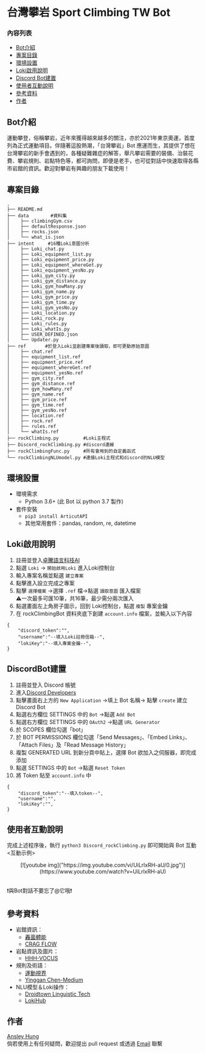 # 台灣攀岩 Sport Climbing TW Bot
### 內容列表
- [Bot介紹](##Bot介紹)
- [專案目錄](##專案目錄)
- [環境設置](##環境設置)
- [Loki啟用說明](##Loki啟用說明)
- [Discord Bot建置](##DiscordBot建置)
- [使用者互動說明](##使用者互動說明)
- [參考資料](##參考資料)
- [作者](##作者)
## Bot介紹 
運動攀登，俗稱攀岩，近年來獲得越來越多的關注，亦於2021年東京奧運，首度列為正式運動項目。伴隨著這股熱潮，「台灣攀岩」Bot 應運而生，其提供了想在台灣攀岩的新手會遇到的，各種疑難雜症的解答，舉凡攀岩需要的裝備、治裝花費、攀岩規則、岩點特色等，都可詢問，即便是老手，也可從對話中快速取得各縣市岩館的資訊。歡迎對攀岩有興趣的朋友下載使用！

## 專案目錄
```
.
├── README.md
├── data        #資料集
│    ├── climbingGym.csv
│    ├── defaultResponse.json
│    ├── rocks.json
│    └── what_is.json
├── intent     #16種Loki意圖分析
│    ├── Loki_chat.py
│    ├── Loki_equipment_list.py
│    ├── Loki_equipment_price.py
│    ├── Loki_equipment_whereGet.py
│    ├── Loki_equipment_yesNo.py
│    ├── Loki_gym_city.py
│    ├── Loki_gym_distance.py
│    ├── Loki_gym_howMany.py
│    ├── Loki_gym_name.py
│    ├── Loki_gym_price.py
│    ├── Loki_gym_time.py
│    ├── Loki_gym_yesNo.py
│    ├── Loki_location.py
│    ├── Loki_rock.py
│    ├── Loki_rules.py
│    ├── Loki_whatIs.py
│    ├── USER_DEFINED.json
│    └── Updater.py
├── ref       #於登入Loki並創建專案後讀取，即可更動原始意圖
│    ├── chat.ref
│    ├── equipment_list.ref
│    ├── equipment_price.ref
│    ├── equipment_whereGet.ref
│    ├── equipment_yesNo.ref
│    ├── gym_city.ref
│    ├── gym_distance.ref
│    ├── gym_howMany.ref
│    ├── gym_name.ref
│    ├── gym_price.ref
│    ├── gym_time.ref
│    ├── gym_yesNo.ref
│    ├── location.ref
│    ├── rock.ref
│    ├── rules.ref
│    └── whatIs.ref
├── rockClimbing.py         #Loki主程式
├── Discord_rockClimbing.py #discord連線
├── rockClimbingFunc.py     #所有會用到的自定義函式
└── rockClimbingNLUmodel.py #連接Loki主程式和discord的NLU模型
```
## 環境設置
- 環境需求
    - Python 3.6+ (此 Bot 以 python 3.7 製作)
- 套件安裝
    - `pip3 install ArticutAPI`
    - 其他常用套件：pandas, random, re, datetime
## Loki啟用說明
1. 註冊並登入[卓騰語言科技AI](https://api.droidtown.co/login/)
2. 點選 `Loki` -> `開始啟用Loki` 進入Loki控制台
3. 輸入專案名稱並點選 `建立專案`
4. 點擊進入設立完成之專案
5. 點擊 `選擇檔案` ->選擇 `.ref` 檔->點選 `讀取意圖` 匯入檔案<br>⚠一次最多可匯10筆，共16筆，最少需分兩次匯入
6. 點選畫面左上角房子圖示，回到 Loki控制台，點選 `複製` 專案金鑰
7. 在 rockClimbingBot 資料夾底下創建 `account.info` 檔案，並輸入以下內容
```
{
    "discord_token":"",
    "username":"--填入Loki註冊信箱--",
    "lokiKey":"--填入專案金鑰--",
}
```
## DiscordBot建置
1. 註冊並登入 Discord 帳號
2. 進入[Discord Developers](https://discord.com/developers/applications)
3. 點擊畫面右上方的 `New Application` ->填上 Bot 名稱-> 點擊 `create` 建立 Discord Bot
4. 點選右方欄位 SETTINGS 中的 `Bot` ->點選 `Add Bot`
5. 點選右方欄位 SETTINGS 中的 `OAuth2` ->點選 `URL Generator`
6. 於 SCOPES 欄位勾選「bot」
7. 於 BOT PERMISSIONS 欄位勾選「Send Messages」、「Embed Links」、「Attach Files」及「Read Message History」
8. 複製 GENERATED URL 到新分頁中貼上，選擇 Bot 欲加入之伺服器，即完成添加
9. 點選 SETTINGS 中的 `Bot` ->點選 `Reset Token`
10. 將 Token 貼至 `account.info` 中
```
{
    "discord_token":"--填入token--",
    "username":"",
    "lokiKey":"",
}
```
## 使用者互動說明
完成上述程序後，執行 `python3 Discord_rockClimbing.py` 即可開始與 Bot 互動<br>
<互動示例><br>
<p align="center">
[![youtube img]("https://img.youtube.com/vi/UiLrlxRH-aU/0.jpg")](https://www.youtube.com/watch?v=UiLrlxRH-aU)
</p>
<br>
❗與Bot對話不要忘了@它哦❗<br>

## 參考資料
- 岩館資訊：
  - [轟菌體能](https://shenlee799.com/climbinggyms-taiwan/) 
  - [CRAG FLOW](https://willisclimber.com/taiwanboulderinggym/)
- 岩點資訊及圖片：
    - [HHH-VOCUS](https://vocus.cc/article/62316539fd897800011dbd54)
- 規則及術語：
    - [運動視界](https://www.sportsv.net/articles/86153)
    - [Yinggan Chen-Medium](https://yinggan.medium.com/%E7%B0%A1%E6%98%93%E6%94%80%E5%B2%A9%E8%A1%93%E8%AA%9E%E4%B8%80%E6%AC%A1%E4%BA%86%E8%A7%A3-223387bf04e7)
- NLU模型＆Loki操作：
    - [Droidtown Linguistic Tech](https://api.droidtown.co/document/#Loki_9)
    - [LokiHub](https://github.com/Droidtown/LokiHub/tree/main/StatsBot)

## 作者
[Ansley Hung](https://github.com/Chilinhung) <br>
倘若使用上有任何疑問，歡迎提出 pull request 或透過 <a href="https://mail.google.com/mail/u/0/?tab=rm&ogbl#inbox">Email</a>  聯繫
